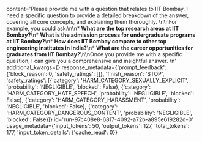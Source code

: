 content='Please provide me with a question that relates to IIT Bombay. I need a specific question to provide a detailed breakdown of the answer, covering all core concepts, and explaining them thoroughly. \n\nFor example, you could ask:\n\n* **What are the top research areas at IIT Bombay?**\n* **What is the admission process for undergraduate programs at IIT Bombay?**\n* **How does IIT Bombay compare to other top engineering institutes in India?**\n* **What are the career opportunities for graduates from IIT Bombay?**\n\nOnce you provide me with a specific question, I can give you a comprehensive and insightful answer. \n' additional_kwargs={} response_metadata={'prompt_feedback': {'block_reason': 0, 'safety_ratings': []}, 'finish_reason': 'STOP', 'safety_ratings': [{'category': 'HARM_CATEGORY_SEXUALLY_EXPLICIT', 'probability': 'NEGLIGIBLE', 'blocked': False}, {'category': 'HARM_CATEGORY_HATE_SPEECH', 'probability': 'NEGLIGIBLE', 'blocked': False}, {'category': 'HARM_CATEGORY_HARASSMENT', 'probability': 'NEGLIGIBLE', 'blocked': False}, {'category': 'HARM_CATEGORY_DANGEROUS_CONTENT', 'probability': 'NEGLIGIBLE', 'blocked': False}]} id='run-97c408e8-6817-4092-a72b-a895e619282d-0' usage_metadata={'input_tokens': 50, 'output_tokens': 127, 'total_tokens': 177, 'input_token_details': {'cache_read': 0}}